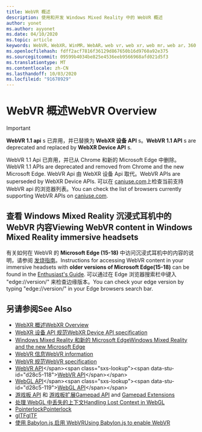 ```yaml
---
title: WebVR 概述
description: 使用和开发 Windows Mixed Reality 中的 WebVR 概述
author: yonet
ms.author: ayyonet
ms.date: 04/10/2020
ms.topic: article
keywords: WebVR，WebXR，WinMR，WebAR，web vr，web xr，web mr，web ar，360，360视频，360视频，360照片，360照片，360内容，沉浸式 web，immersiveweb，IW
ms.openlocfilehash: fdff2acf7816f36129d867650b16d9760a92e375
ms.sourcegitcommit: 09599b4034be825e4536eeb9566968afd021d5f3
ms.translationtype: MT
ms.contentlocale: zh-CN
ms.lasthandoff: 10/03/2020
ms.locfileid: "91678929"
---
```

# <a name="webvr-overview"></a><span data-ttu-id="d28c5-104">WebVR 概述</span><span class="sxs-lookup"><span data-stu-id="d28c5-104">WebVR Overview</span></span>

> [!IMPORTANT]
> <span data-ttu-id="d28c5-105">**WebVR 1.1 api** s 已弃用，并已替换为 **WebXR 设备 API** s。</span><span class="sxs-lookup"><span data-stu-id="d28c5-105">**WebVR 1.1 API** s are deprecated and replaced by **WebXR Device API** s.</span></span>

<span data-ttu-id="d28c5-106">WebVR 1.1 Api 已弃用，并已从 Chrome 和新的 Microsoft Edge 中删除。</span><span class="sxs-lookup"><span data-stu-id="d28c5-106">WebVR 1.1 APIs are deprecated and removed from Chrome and the new Microsoft Edge.</span></span> <span data-ttu-id="d28c5-107">WebVR Api 由 WebXR 设备 Api 取代。</span><span class="sxs-lookup"><span data-stu-id="d28c5-107">WebVR APIs are superseded by WebXR Device APIs.</span></span> <span data-ttu-id="d28c5-108">可以在 [caniuse.com](https://caniuse.com/#search=webvr)上检查当前支持 WebVR api 的浏览器列表。</span><span class="sxs-lookup"><span data-stu-id="d28c5-108">You can check the list of browsers currently supporting WebVR APIs on [caniuse.com](https://caniuse.com/#search=webvr).</span></span>

## <a name="viewing-webvr-content-in-windows-mixed-reality-immersive-headsets"></a><span data-ttu-id="d28c5-109">查看 Windows Mixed Reality 沉浸式耳机中的 WebVR 内容</span><span class="sxs-lookup"><span data-stu-id="d28c5-109">Viewing WebVR content in Windows Mixed Reality immersive headsets</span></span>

<span data-ttu-id="d28c5-110">有关如何在 WebVR 的 **Microsoft Edge (15-18)** 中访问沉浸式耳机中的内容的说明，请参阅 [发烧指南](https://docs.microsoft.com/windows/mixed-reality/enthusiast-guide/webvr)。</span><span class="sxs-lookup"><span data-stu-id="d28c5-110">Instructions for accessing WebVR content in your immersive headsets with **older versions of Microsoft Edge(15-18)** can be found in the [Enthusiast's Guide](https://docs.microsoft.com/windows/mixed-reality/enthusiast-guide/webvr).</span></span> <span data-ttu-id="d28c5-111">可以通过在 Edge 浏览器搜索栏中键入 "edge://version/" 来检查边缘版本。</span><span class="sxs-lookup"><span data-stu-id="d28c5-111">You can check your edge version by typing "edge://version/" in your Edge browsers search bar.</span></span>

## <a name="see-also"></a><span data-ttu-id="d28c5-112">另请参阅</span><span class="sxs-lookup"><span data-stu-id="d28c5-112">See Also</span></span>

* [<span data-ttu-id="d28c5-113">WebXR 概述</span><span class="sxs-lookup"><span data-stu-id="d28c5-113">WebXR Overview</span></span>](webxr-overview.md)
* [<span data-ttu-id="d28c5-114">WebXR 设备 API 规范</span><span class="sxs-lookup"><span data-stu-id="d28c5-114">WebXR Device API specification</span></span>](https://immersive-web.github.io/webxr/)
* [<span data-ttu-id="d28c5-115">Windows Mixed Reality 和新的 Microsoft Edge</span><span class="sxs-lookup"><span data-stu-id="d28c5-115">Windows Mixed Reality and the new Microsoft Edge</span></span>](https://docs.microsoft.com/windows/mixed-reality/new-microsoft-edge)
* [<span data-ttu-id="d28c5-116">WebVR 信息</span><span class="sxs-lookup"><span data-stu-id="d28c5-116">WebVR information</span></span>](https://webvr.info)
* [<span data-ttu-id="d28c5-117">WebVR 规范</span><span class="sxs-lookup"><span data-stu-id="d28c5-117">WebVR specification</span></span>](https://w3c.github.io/webvr/)
* <span data-ttu-id="d28c5-118">[WebVR API](https://msdn.microsoft.com/library/mt806281(v=vs.85).aspx)</span><span class="sxs-lookup"><span data-stu-id="d28c5-118">[WebVR API](https://msdn.microsoft.com/library/mt806281(v=vs.85).aspx)</span></span>
* <span data-ttu-id="d28c5-119">[WebGL API](https://msdn.microsoft.com/library/bg182648(v=vs.85).aspx)</span><span class="sxs-lookup"><span data-stu-id="d28c5-119">[WebGL API](https://msdn.microsoft.com/library/bg182648(v=vs.85).aspx)</span></span>
* <span data-ttu-id="d28c5-120">[游戏板 API](https://msdn.microsoft.com/library/dn743630(v=vs.85).aspx) 和 [游戏板扩展](https://w3c.github.io/gamepad/extensions.html)</span><span class="sxs-lookup"><span data-stu-id="d28c5-120">[Gamepad API](https://msdn.microsoft.com/library/dn743630(v=vs.85).aspx) and [Gamepad Extensions](https://w3c.github.io/gamepad/extensions.html)</span></span>
* [<span data-ttu-id="d28c5-121">处理 WebGL 中丢失的上下文</span><span class="sxs-lookup"><span data-stu-id="d28c5-121">Handling Lost Context in WebGL</span></span>](https://www.khronos.org/webgl/wiki/HandlingContextLost)
* [<span data-ttu-id="d28c5-122">Pointerlock</span><span class="sxs-lookup"><span data-stu-id="d28c5-122">Pointerlock</span></span>](https://www.w3.org/TR/pointerlock/)
* [<span data-ttu-id="d28c5-123">glTF</span><span class="sxs-lookup"><span data-stu-id="d28c5-123">glTF</span></span>](https://www.khronos.org/gltf)
* [<span data-ttu-id="d28c5-124">使用 Babylon.js 启用 WebVR</span><span class="sxs-lookup"><span data-stu-id="d28c5-124">Using Babylon.js to enable WebVR</span></span>](https://docs.microsoft.com/windows/uwp/get-started/adding-webvr-to-a-babylonjs-game)
